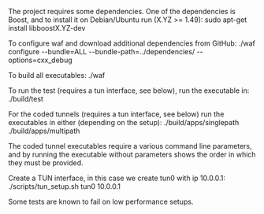 The project requires some dependencies.
One of the dependencies is Boost, and to install it on Debian/Ubuntu run (X.YZ >= 1.49):
    sudo apt-get install libboostX.YZ-dev

To configure waf and download additional dependencies from GitHub:
    ./waf configure --bundle=ALL --bundle-path=../dependencies/ --options=cxx_debug

To build all executables:
    ./waf

To run the test (requires a tun interface, see below), run the executable in:
    ./build/test

For the coded tunnels (requires a tun interface, see below) run the executables in either (depending on the setup):
    ./build/apps/singlepath
    ./build/apps/multipath

The coded tunnel executables require a various command line parameters, and by running the executable without parameters shows the order in which they must be provided.

Create a TUN interface, in this case we create tun0 with ip 10.0.0.1:
    ./scripts/tun_setup.sh tun0 10.0.0.1

Some tests are known to fail on low performance setups.
